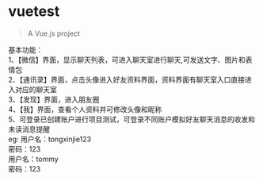 # vuetest

> A Vue.js project

基本功能：\
1、【微信】界面，显示聊天列表，可进入聊天室进行聊天,可发送文字、图片和表情包\
2、【通讯录】界面，点击头像进入好友资料界面，资料界面有聊天室入口直接进入对应的聊天室\
3、【发现】界面，进入朋友圈\
4、【我】界面，查看个人资料并可修改头像和昵称\
5、可登录已创建账户进行项目测试，可登录不同账户模拟好友聊天消息的收发和未读消息提醒\
eg:
用户名：tongxinjie123\
密码：123\
用户名：tommy\
密码：123


